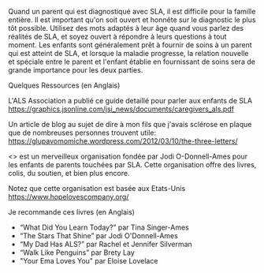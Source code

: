 Quand un parent qui est diagnostiqué avec SLA, il est difficile pour la famille entière.
Il est important qu'on soit ouvert et honnête sur le diagnostic le plus tôt possible.
Utilisez des mots adaptés à leur âge quand vous parlez des réalités de SLA, et soyez 
ouvert à répondre à leurs questions à tout moment. Les enfants sont généralement prêt à 
fournir de soins à un parent qui est atteint de SLA, et lorsque la maladie progresse, 
la relation nouvelle et spéciale entre le parent et l'enfant établie en fournissant
de soins sera de grande importance pour les deux parties.

Quelques Ressources (en Anglais)

L'ALS Association a publié ce guide detaillé pour parler aux enfants de SLA
https://graphics.jsonline.com/jsi_news/documents/caregivers_als.pdf

Un article de blog au sujet de dire à mon fils que j'avais sclérose en plaque que de nombreuses personnes trouvent utile:
https://glupavomomiche.wordpress.com/2012/03/10/the-three-letters/

<<Hope Loves Company>> est un merveilleux organisation fondée par Jodi O-Donnell-Ames
pour les enfants de parents touchées par SLA. Cette organisation offre des livres, colis,
du soutien, et bien plus encore.

Notez que cette organisation est basée aux Etats-Unis
https://www.hopelovescompany.org/


Je recommande ces livres (en Anglais)
* “What Did You Learn Today?” par Tina Singer-Ames
* “The Stars That Shine” par Jodi O'Donnell-Ames
* “My Dad Has ALS?” par Rachel et Jennifer Silverman
* “Walk Like Penguins” par Brety Lay
* "Your Ema Loves You" par Eloise Lovelace

